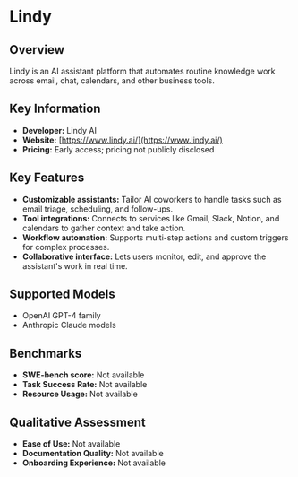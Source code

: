 # Lindy

## Overview

Lindy is an AI assistant platform that automates routine knowledge work across email, chat, calendars, and other business tools.

## Key Information

- **Developer:** Lindy AI
- **Website:** [https://www.lindy.ai/](https://www.lindy.ai/)
- **Pricing:** Early access; pricing not publicly disclosed

## Key Features

- **Customizable assistants:** Tailor AI coworkers to handle tasks such as email triage, scheduling, and follow-ups.
- **Tool integrations:** Connects to services like Gmail, Slack, Notion, and calendars to gather context and take action.
- **Workflow automation:** Supports multi-step actions and custom triggers for complex processes.
- **Collaborative interface:** Lets users monitor, edit, and approve the assistant's work in real time.

## Supported Models

- OpenAI GPT-4 family
- Anthropic Claude models

## Benchmarks

- **SWE-bench score:** Not available
- **Task Success Rate:** Not available
- **Resource Usage:** Not available

## Qualitative Assessment

- **Ease of Use:** Not available
- **Documentation Quality:** Not available
- **Onboarding Experience:** Not available
